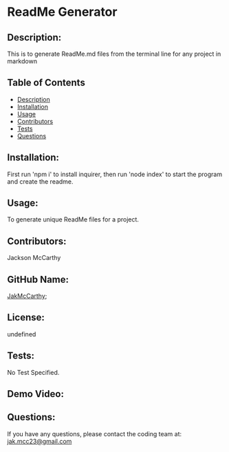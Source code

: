 
  # ReadMe Generator
  ## Description:
  This is to generate ReadMe.md files from the terminal line for any project in markdown
  
  ## Table of Contents

  - [Description](#description)
  - [Installation](#Installation)
  - [Usage](#usage)
  - [Contributors](#contribution)
  - [Tests](#testing)
  - [Questions](#questions)
  
  ## Installation:
  First run 'npm i' to install inquirer, then run 'node index' to start the program and create the readme.
  
  ## Usage:
  To generate unique ReadMe files for a project.
  
  ## Contributors:
  Jackson McCarthy
  
  ## GitHub Name:
  [JakMcCarthy](https://github.com/JakMcCarthy);
  
  ## License:
  undefined
  
  ## Tests:
  No Test Specified.
  ## Demo Video:
  
[](../../../Videos/Untitled_%20Sep%206,%202022%208_38%20PM.webm)

  ## Questions:
  If you have any questions, please contact the coding team at: 
  jak.mcc23@gmail.com